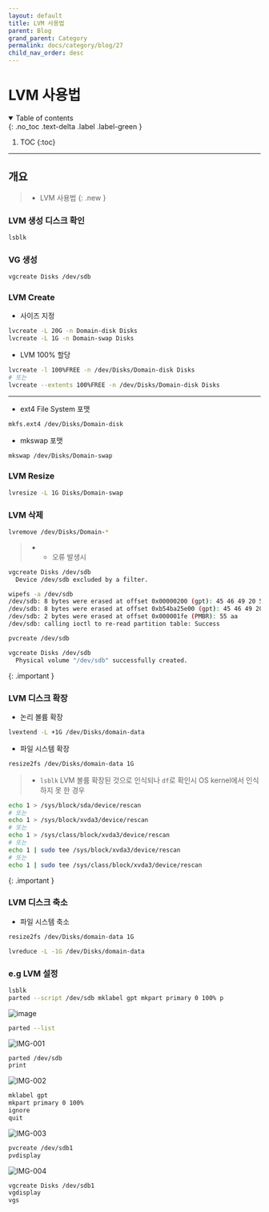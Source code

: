```yaml
---
layout: default
title: LVM 사용법
parent: Blog
grand_parent: Category
permalink: docs/category/blog/27
child_nav_order: desc
---
```


# LVM 사용법

<details open markdown="block">
  <summary>
    Table of contents
  </summary>
  {: .no_toc .text-delta .label .label-green }
  
1. TOC
{:toc}
</details>

---

## 개요

> - LVM 사용법
{: .new }

### LVM 생성 디스크 확인

```bash
lsblk
```

### VG 생성

```bash
vgcreate Disks /dev/sdb
```

### LVM Create

- 사이즈 지정

```bash
lvcreate -L 20G -n Domain-disk Disks
lvcreate -L 1G -n Domain-swap Disks
```

- LVM 100% 할당

```bash
lvcreate -l 100%FREE -n /dev/Disks/Domain-disk Disks
# 또는
lvcreate --extents 100%FREE -n /dev/Disks/Domain-disk Disks
```

---

- ext4 File System 포맷

```bash
mkfs.ext4 /dev/Disks/Domain-disk
```

- mkswap 포맷

```bash
mkswap /dev/Disks/Domain-swap
```

### LVM Resize

```bash
lvresize -L 1G Disks/Domain-swap
```

### LVM 삭제

```bash
lvremove /dev/Disks/Domain-*
```

> - * 오류 발생시
> 
```bash
vgcreate Disks /dev/sdb
  Device /dev/sdb excluded by a filter.
```
>
>
```bash
wipefs -a /dev/sdb
/dev/sdb: 8 bytes were erased at offset 0x00000200 (gpt): 45 46 49 20 50 41 52 54
/dev/sdb: 8 bytes were erased at offset 0xb54ba25e00 (gpt): 45 46 49 20 50 41 52 54
/dev/sdb: 2 bytes were erased at offset 0x000001fe (PMBR): 55 aa
/dev/sdb: calling ioctl to re-read partition table: Success
```
>
>
```bash
pvcreate /dev/sdb
```
>
>
```bash
vgcreate Disks /dev/sdb
  Physical volume "/dev/sdb" successfully created.
```
>
{: .important }

### LVM 디스크 확장

- 논리 볼륨 확장

```bash
lvextend -L +1G /dev/Disks/domain-data
```

- 파일 시스템 확장

```bash
resize2fs /dev/Disks/domain-data 1G
```

> - `lsblk` LVM 볼륨 확장된 것으로 인식되나 `df`로 확인시 OS kernel에서 인식하지 못 한 경우
```bash
echo 1 > /sys/block/sda/device/rescan
# 또는
echo 1 > /sys/block/xvda3/device/rescan
# 또는
echo 1 > /sys/class/block/xvda3/device/rescan
# 또는
echo 1 | sudo tee /sys/block/xvda3/device/rescan
# 또는
echo 1 | sudo tee /sys/class/block/xvda3/device/rescan
```
>
{: .important }

### LVM 디스크 축소

- 파일 시스템 축소

```bash
resize2fs /dev/Disks/domain-data 1G
```

```bash
lvreduce -L -1G /dev/Disks/domain-data
```

### e.g LVM 설정

```bash
lsblk
parted --script /dev/sdb mklabel gpt mkpart primary 0 100% p
```

![image](https://user-images.githubusercontent.com/36792594/192085816-5958c6fa-7fbf-4e6c-97e0-9e0dce490484.png)

```bash
parted --list
```

![IMG-001](https://user-images.githubusercontent.com/36792594/183372804-3960c46f-b885-4981-89d1-84e7355e1940.png)

```bash
parted /dev/sdb
print
```

![IMG-002](https://user-images.githubusercontent.com/36792594/183372813-409e6e35-3575-4631-9cac-7c6455d6f3d9.png)

```bash
mklabel gpt
mkpart primary 0 100%
ignore
quit
```

![IMG-003](https://user-images.githubusercontent.com/36792594/183372815-541d5c7c-62d9-4b0f-b775-85ccff8dae17.png)

```bash
pvcreate /dev/sdb1
pvdisplay
```

![IMG-004](https://user-images.githubusercontent.com/36792594/183379107-c523af84-c9fa-4b92-80a6-84ee94e141fc.png)

```bash
vgcreate Disks /dev/sdb1
vgdisplay
vgs
```
